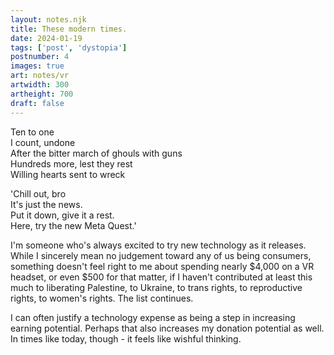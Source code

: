 ```yaml
---
layout: notes.njk
title: These modern times.
date: 2024-01-19
tags: ['post', 'dystopia']
postnumber: 4
images: true
art: notes/vr
artwidth: 300
artheight: 700
draft: false
---
```


Ten to one\
I count, undone\
After the bitter march of ghouls with guns\
Hundreds more, lest they rest\
Willing hearts sent to wreck


'Chill out, bro\
It's just the news.\
Put it down, give it a rest.\
Here, try the new Meta Quest.'

I'm someone who's always excited to try new technology as it releases. While I sincerely mean no judgement toward any of us being consumers, something doesn't feel right to me about spending nearly $4,000 on a VR headset, or even $500 for that matter, if I haven't contributed at least this much to liberating Palestine, to Ukraine, to trans rights, to reproductive rights, to women's rights. The list continues.

I can often justify a technology expense as being a step in increasing earning potential. Perhaps that also increases my donation potential as well. In times like today, though - it feels like wishful thinking.
